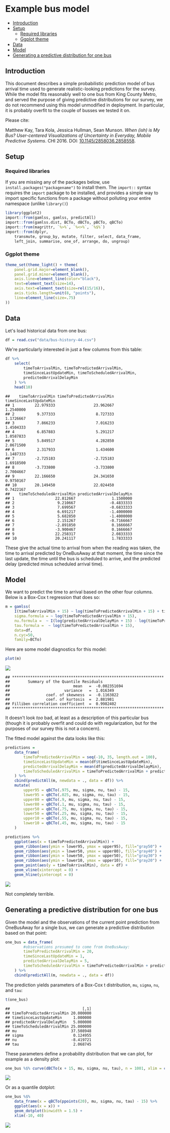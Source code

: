 Example bus model
================

-   [Introduction](#introduction)
-   [Setup](#setup)
    -   [Required libraries](#required-libraries)
    -   [Ggplot theme](#ggplot-theme)
-   [Data](#data)
-   [Model](#model)
-   [Generating a predictive distribution for one bus](#generating-a-predictive-distribution-for-one-bus)

Introduction
------------

This document describes a simple probabilistic prediction model of bus arrival time used to generate realistic-looking predictions for the survey. While the model fits reasonably well to one bus from King County Metro, and served the purpose of giving predictive distributions for our survey, we do not recommend using this model unmodified in deployment. In particular, it is probably overfit to the couple of busses we tested it on.

Please cite:

Matthew Kay, Tara Kola, Jessica Hullman, Sean Munson. *When (ish) is My Bus? User-centered Visualizations of Uncertainty in Everyday, Mobile Predictive Systems*. CHI 2016. DOI: [10.1145/2858036.2858558](http://dx.doi.org/10.1145/2858036.2858558).

Setup
-----

### Required libraries

If you are missing any of the packages below, use `install.packages("packagename")` to install them. The `import::` syntax requires the `import` package to be installed, and provides a simple way to import specific functions from a package without polluting your entire namespace (unlike `library()`)

``` r
library(ggplot2)
import::from(gamlss, gamlss, predictAll)
import::from(gamlss.dist, BCTo, dBCTo, pBCTo, qBCTo)
import::from(magrittr, `%>%`, `%<>%`, `%$%`)
import::from(dplyr, 
    transmute, group_by, mutate, filter, select, data_frame,
    left_join, summarise, one_of, arrange, do, ungroup)
```

### Ggplot theme

``` r
theme_set(theme_light() + theme(
    panel.grid.major=element_blank(), 
    panel.grid.minor=element_blank(),
    axis.line=element_line(color="black"),
    text=element_text(size=14),
    axis.text=element_text(size=rel(15/16)),
    axis.ticks.length=unit(8, "points"),
    line=element_line(size=.75)
))
```

Data
----

Let's load historical data from one bus:

``` r
df = read.csv("data/bus-history-44.csv")
```

We're particularly interested in just a few columns from this table:

``` r
df %>%
    select(
        timeToArrivalMin, timeToPredictedArrivalMin,
        timeSinceLastUpdateMin, timeToScheduledArrivalMin,
        predictedArrivalDelayMin
    ) %>%
    head(10)
```

    ##    timeToArrivalMin timeToPredictedArrivalMin timeSinceLastUpdateMin
    ## 1         22.979333                 23.962667              1.2540000
    ## 2          9.377333                  8.727333              1.1726667
    ## 3          7.866233                  7.016233              1.4504333
    ## 4          6.857883                  5.291217              1.0587833
    ## 5          5.849517                  4.282850              2.0671500
    ## 6          2.317933                  1.434600              1.1487333
    ## 7         -2.725183                 -2.725183              1.6918500
    ## 8         -3.733800                 -3.733800              2.7004667
    ## 9         22.166650                 24.341650              0.9750167
    ## 10        20.149450                 22.024450              0.7422167
    ##    timeToScheduledArrivalMin predictedArrivalDelayMin
    ## 1                  22.812667                1.1500000
    ## 2                   9.210667               -0.4833333
    ## 3                   7.699567               -0.6833333
    ## 4                   6.691217               -1.4000000
    ## 5                   5.682850               -1.4000000
    ## 6                   2.151267               -0.7166667
    ## 7                  -2.891850                0.1666667
    ## 8                  -3.900467                0.1666667
    ## 9                  22.258317                2.0833333
    ## 10                 20.241117                1.7833333

These give the actual time to arrival from when the reading was taken, the time to arrival predicted by OneBusAway at that moment, the time since the last update, the time until the bus is scheduled to arrive, and the predicted delay (predicted minus scheduled arrival time).

Model
-----

We want to predict the time to arrival based on the other four columns. Below is a Box-Cox t regression that does so:

``` r
m = gamlss(
    I(timeToArrivalMin + 15) ~ log(timeToPredictedArrivalMin + 15) + timeSinceLastUpdateMin,
    sigma.formula = ~ log(timeToPredictedArrivalMin + 15),
    nu.formula =  ~ I(log(predictedArrivalDelayMin + 15) - log(timeToPredictedArrivalMin + 15)),
    tau.formula =  ~ log(timeToPredictedArrivalMin + 15),
    data=df,
    n.cyc=50,
    family=BCTo)
```

Here are some model diagnostics for this model:

``` r
plot(m)
```

![](bus-model_files/figure-markdown_github/model_diagnostics-1.png)

    ## *******************************************************************
    ##        Summary of the Quantile Residuals
    ##                            mean   =  -0.002351694 
    ##                        variance   =  1.016349 
    ##                coef. of skewness  =  -0.1163822 
    ##                coef. of kurtosis  =  2.881981 
    ## Filliben correlation coefficient  =  0.9982402 
    ## *******************************************************************

It doesn't look *too* bad, at least as a description of this particular bus (though it is probably overfit and could do with regularization, but for the purposes of our survey this is not a concern).

The fitted model against the data looks like this:

``` r
predictions = 
    data_frame(
        timeToPredictedArrivalMin = seq(-10, 35, length.out = 100),
        timeSinceLastUpdateMin = mean(df$timeSinceLastUpdateMin),
        predictedArrivalDelayMin = mean(df$predictedArrivalDelayMin),
        timeToScheduledArrivalMin = timeToPredictedArrivalMin + predictedArrivalDelayMin
    ) %>%
    cbind(predictAll(m, newdata = ., data = df)) %>%
    mutate(
        upper95 = qBCTo(.975, mu, sigma, nu, tau) - 15,
        lower95 = qBCTo(.025, mu, sigma, nu, tau) - 15,
        upper80 = qBCTo(.9, mu, sigma, nu, tau) - 15,
        lower80 = qBCTo(.1, mu, sigma, nu, tau) - 15,
        upper50 = qBCTo(.75, mu, sigma, nu, tau) - 15,
        lower50 = qBCTo(.25, mu, sigma, nu, tau) - 15,
        upper10 = qBCTo(.55, mu, sigma, nu, tau) - 15,
        lower10 = qBCTo(.45, mu, sigma, nu, tau) - 15
    )

predictions %>%
    ggplot(aes(x = timeToPredictedArrivalMin)) +
    geom_ribbon(aes(ymin = lower95, ymax = upper95), fill="gray50") +
    geom_ribbon(aes(ymin = lower50, ymax = upper80), fill="gray40") +
    geom_ribbon(aes(ymin = lower50, ymax = upper50), fill="gray30") +
    geom_ribbon(aes(ymin = lower10, ymax = upper10), fill="gray20") +
    geom_point(aes(y = timeToArrivalMin), data = df) +
    geom_vline(xintercept = 0) +
    geom_hline(yintercept = 0)
```

![](bus-model_files/figure-markdown_github/predict_versus_actual_plot-1.png)

Not completely terrible.

Generating a predictive distribution for one bus
------------------------------------------------

Given the model and the observations of the current point prediction from OneBusAway for a single bus, we can generate a predictive distribution based on that point:

``` r
one_bus = data_frame(
        #observations presumed to come from OneBusAway:
        timeToPredictedArrivalMin = 20,
        timeSinceLastUpdateMin = 1,
        predictedArrivalDelayMin = 5,
        timeToScheduledArrivalMin = timeToPredictedArrivalMin + predictedArrivalDelayMin
    ) %>%
    cbind(predictAll(m, newdata = ., data = df))
```

The prediction yields parameters of a Box-Cox t distribution, `mu`, `sigma`, `nu`, and `tau`:

``` r
t(one_bus)
```

    ##                                [,1]
    ## timeToPredictedArrivalMin 20.000000
    ## timeSinceLastUpdateMin     1.000000
    ## predictedArrivalDelayMin   5.000000
    ## timeToScheduledArrivalMin 25.000000
    ## mu                        37.508948
    ## sigma                      0.124955
    ## nu                        -8.419721
    ## tau                        2.068745

These parameters define a probability distribution that we can plot, for example as a density plot:

``` r
one_bus %$% curve(dBCTo(x + 15, mu, sigma, nu, tau), n = 1001, xlim = c(-10, 40), ylab="d")
```

![](bus-model_files/figure-markdown_github/density_plot-1.png)

Or as a quantile dotplot:

``` r
one_bus %$%
    data_frame(x = qBCTo(ppoints(20), mu, sigma, nu, tau) - 15) %>%
    ggplot(aes(x = x)) +
    geom_dotplot(binwidth = 1.5) +
    xlim(-10, 40)
```

![](bus-model_files/figure-markdown_github/quantile_dotplot-1.png)
